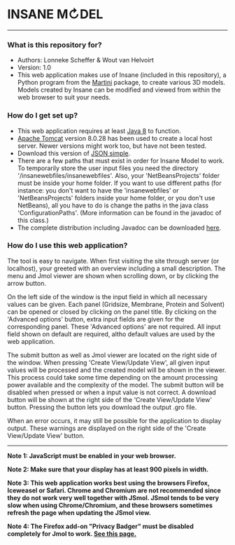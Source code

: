 # INSANE M↻DEL #

---------------------

### What is this repository for? ###

* Authors: Lonneke Scheffer & Wout van Helvoirt
* Version: 1.0
* This web application makes use of Insane (included in this repository), a Python program from the [Martini](http://md.chem.rug.nl/) package, to create various 3D models. Models created by Insane can be modified and viewed from within the web browser to suit your needs.

### How do I get set up? ###

* This web application requires at least [Java 8](https://www.oracle.com/downloads/index.html) to function.
* [Apache Tomcat](http://tomcat.apache.org/download-80.cgi) version 8.0.28 has been used to create a local host server. Newer versions might work too, but have not been tested.
* Download this version of [JSON simple](https://bitbucket.org/penuts7644/insaneweb/downloads/json-simple-1.1.1.jar).
* There are a few paths that must exist in order for Insane Model to work. To temporarily store the user input files you need the directory '<your home folder>/insanewebfiles/insanewebfiles'. Also, your 'NetBeansProjects' folder must be inside your home folder. If you want to use different paths (for instance: you don't want to have the 'insanewebfiles' or 'NetBeansProjects' folders inside your home folder, or you don't use NetBeans), all you have to do is change the paths in the java class 'ConfigurationPaths'. (More information can be found in the javadoc of this class.)
* The complete distribution including Javadoc can be downloaded [here](https://bitbucket.org/penuts7644/insaneweb/downloads/insane_web_dist.zip).

### How do I use this web application? ###

The tool is easy to navigate. When first visiting the site through server (or localhost), your greeted with an overview including a small description. The menu and Jmol viewer are shown when scrolling down, or by clicking the arrow button.

On the left side of the window is the input field in which all necessary values can be given. Each panel (Gridsize, Membrane, Protein and Solvent) can be opened or closed by clicking on the panel title. By clicking on the 'Advanced options' button, extra input fields are given for the corresponding panel. These 'Advanced options' are not required. All input field shown on default are required, altho default values are used by the web application.

The submit button as well as Jmol viewer are located on the right side of the window. When pressing 'Create View/Update View', all given input values will be processed and the created model will be shown in the viewer. This process could take some time depending on the amount processing power available and the complexity of the model. The submit button will be disabled when pressed or when a input value is not correct. A download button will be shown at the right side of the 'Create View/Update View' button. Pressing the button lets you download the output .gro file.

When an error occurs, it may still be possible for the application to display output. These warnings are displayed on the right side of the 'Create View/Update View' button.

---------------------

**Note 1: JavaScript must be enabled in your web browser.**

**Note 2: Make sure that your display has at least 900 pixels in width.**

**Note 3: This web application works best using the browsers Firefox, Iceweasel or Safari. Chrome and Chromium are not recommended since they do not work very well together with JSmol. JSmol tends to be very slow when using Chrome/Chromium, and these browsers sometimes refresh the page when updating the JSmol view.**

**Note 4: The Firefox add-on "Privacy Badger" must be disabled completely for Jmol to work. [See this page.](http://wiki.jmol.org/index.php/Compatibility)**